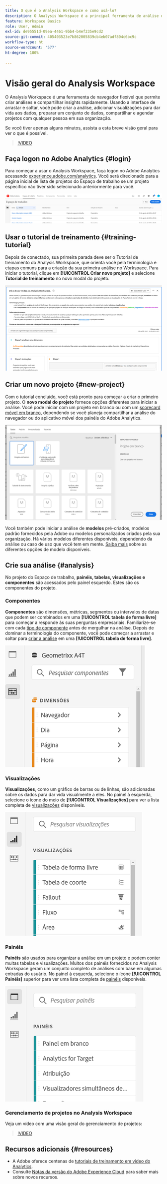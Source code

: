 ```yaml
---
title: O que é o Analysis Workspace e como usá-lo?
description: O Analysis Workspace é a principal ferramenta de análise do Adobe Analytics. Ele permite usar painéis, tabelas, visualizações e outros componentes para dar vida aos dados, preparar um conjunto de dados, compartilhar e agendar projetos, entre outros recursos.
feature: Workspace Basics
role: User, Admin
exl-id: de95551d-09ea-4461-9bb4-b4ef235e9cd2
source-git-commit: 405403523e7b862005839cb4eb07adf804c6bc9c
workflow-type: ht
source-wordcount: '577'
ht-degree: 100%

---
```


# Visão geral do Analysis Workspace

O Analysis Workspace é uma ferramenta de navegador flexível que permite criar análises e compartilhar insights rapidamente. Usando a interface de arrastar e soltar, você pode criar a análise, adicionar visualizações para dar vida aos dados, preparar um conjunto de dados, compartilhar e agendar projetos com qualquer pessoa em sua organização.

Se você tiver apenas alguns minutos, assista a esta breve visão geral para ver o que é possível.

>[!VIDEO](https://video.tv.adobe.com/v/26266/?quality=12)

## Faça logon no Adobe Analytics {#login}

Para começar a usar o Analysis Workspace, faça logon no Adobe Analytics acessando [experience.adobe.com/analytics](https://experience.adobe.com/analytics). Você será direcionado para a página inicial de lista de projetos do Espaço de trabalho se um projeto específico não tiver sido selecionado anteriormente para você.

![](assets/login-analytics.png)

## Usar o tutorial de treinamento {#training-tutorial}

Depois de conectado, sua primeira parada deve ser o Tutorial de treinamento do Analysis Workspace, que orienta você pela terminologia e etapas comuns para a criação da sua primeira análise no Workspace. Para iniciar o tutorial, clique em **[!UICONTROL Criar novo projeto]** e selecione **Tutorial de treinamento** no novo modal do projeto.

![](assets/training-tutorial.png)

## Criar um novo projeto {#new-project}

Com o tutorial concluído, você está pronto para começar a criar o primeiro projeto. O **novo modal do projeto** fornece opções diferentes para iniciar a análise. Você pode iniciar com um projeto em branco ou com um [scorecard móvel em branco](https://experienceleague.adobe.com/docs/analytics/analyze/mobapp/curator.html?lang=pt-BR), dependendo se você planeja compartilhar a análise do navegador ou do aplicativo móvel dos painéis do Adobe Analytics.

![](assets/create-new-project.png)

Você também pode iniciar a análise de **modelos** pré-criados, modelos padrão fornecidos pela Adobe ou modelos personalizados criados pela sua organização. Há vários modelos diferentes disponíveis, dependendo da análise ou caso de uso que você tem em mente. [Saiba mais](https://experienceleague.adobe.com/docs/analytics/analyze/analysis-workspace/build-workspace-project/starter-projects.html?lang=pt-BR) sobre as diferentes opções de modelo disponíveis.

## Crie sua análise {#analysis}

No projeto do Espaço de trabalho, **painéis, tabelas, visualizações e componentes** são acessados pelo painel esquerdo. Estes são os componentes do projeto.

### Componentes

**Componentes** são dimensões, métricas, segmentos ou intervalos de datas que podem ser combinados em uma **[!UICONTROL tabela de forma livre]** para começar a responde às suas perguntas empresariais. Familiarize-se com cada [tipo de componente](/help/analyze/analysis-workspace/components/analysis-workspace-components.md) antes de mergulhar na análise. Depois de dominar a terminologia do componente, você pode começar a arrastar e soltar para [criar a análise](https://experienceleague.adobe.com/docs/analytics/analyze/analysis-workspace/build-workspace-project/t-freeform-project.html?lang=pt-BR) em uma **[!UICONTROL tabela de forma livre]**.

![](assets/build-components.png)

### Visualizações

**Visualizações**, como um gráfico de barras ou de linhas, são adicionadas sobre os dados para dar vida visualmente a eles. No painel à esquerda, selecione o ícone do meio de **[!UICONTROL Visualizações]** para ver a lista completa de [visualizações](https://experienceleague.adobe.com/docs/analytics/analyze/analysis-workspace/visualizations/freeform-analysis-visualizations.html?lang=pt-BR) disponíveis.

![](assets/build-visualizations.png)

### Painéis

**Painéis** são usados para organizar a análise em um projeto e podem conter muitas tabelas e visualizações. Muitos dos painéis fornecidos no Analysis Workspace geram um conjunto completo de análises com base em algumas entradas do usuário. No painel à esquerda, selecione o ícone **[!UICONTROL Painéis]** superior para ver uma lista completa de [painéis](https://experienceleague.adobe.com/docs/analytics/analyze/analysis-workspace/panels/panels.html?lang=pt-BR) disponíveis.

![](assets/build-panels.png)

### Gerenciamento de projetos no Analysis Workspace

Veja um vídeo com uma visão geral do gerenciamento de projetos:

>[!VIDEO](https://video.tv.adobe.com/v/24035/?quality=12)

## Recursos adicionais {#resources}

* A Adobe oferece centenas de [tutoriais de treinamento em vídeo do Analytics](https://experienceleague.adobe.com/docs/analytics-learn/tutorials/overview.html?lang=pt-BR).
* Consulte [Notas da versão do Adobe Experience Cloud](https://experienceleague.adobe.com/docs/release-notes/experience-cloud/current.html?lang=pt-BR#analytics) para saber mais sobre novos recursos.
